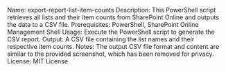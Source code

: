 Name: export-report-list-item-counts
Description: This PowerShell script retrieves all lists and their item counts from SharePoint Online and outputs the data to a CSV file.
Prerequisites: PowerShell, SharePoint Online Management Shell
Usage: Execute the PowerShell script to generate the CSV report.
Output: A CSV file containing the list names and their respective item counts.
Notes: The output CSV file format and content are similar to the provided screenshot, which has been removed for privacy.
License: MIT License